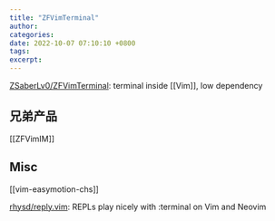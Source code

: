 ```yaml
---
title: "ZFVimTerminal"
author: 
categories: 
date: 2022-10-07 07:10:10 +0800
tags: 
excerpt: 
---
```


[ZSaberLv0/ZFVimTerminal](https://github.com/ZSaberLv0/ZFVimTerminal): terminal inside [[Vim]], low dependency



## 兄弟产品

[[ZFVimIM]]

## Misc



[[vim-easymotion-chs]]




[rhysd/reply.vim](https://github.com/rhysd/reply.vim): REPLs play nicely with :terminal on Vim and Neovim





